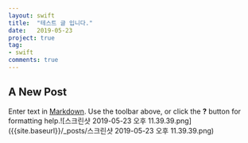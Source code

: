 ```yaml
---
layout: swift
title:  "테스트 글 입니다."
date:   2019-05-23
project: true
tag:
- swift
comments: true
---
```


## A New Post

Enter text in [Markdown](http://daringfireball.net/projects/markdown/). Use the toolbar above, or click the **?** button for formatting help.![스크린샷 2019-05-23 오후 11.39.39.png]({{site.baseurl}}/_posts/스크린샷 2019-05-23 오후 11.39.39.png)

